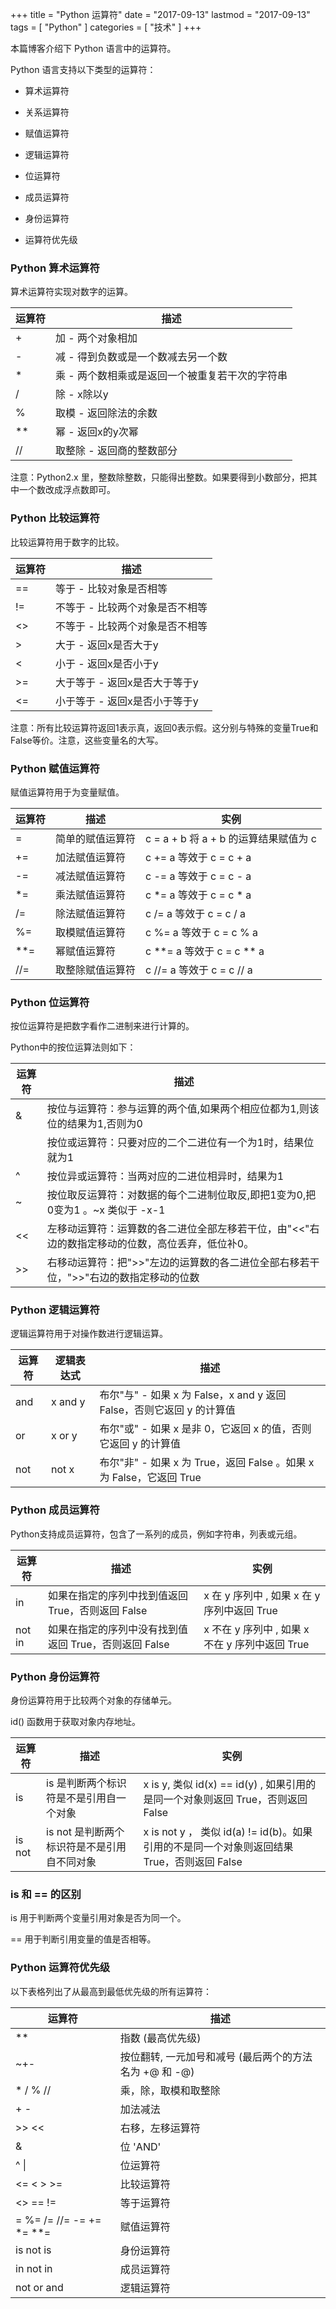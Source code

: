 +++
title = "Python 运算符"
date = "2017-09-13"
lastmod = "2017-09-13"
tags = [
    "Python"
]
categories = [
    "技术"
]
+++

本篇博客介绍下 Python 语言中的运算符。

<!--more-->

Python 语言支持以下类型的运算符：

* 算术运算符
* 关系运算符
* 赋值运算符
* 逻辑运算符
* 位运算符
* 成员运算符
* 身份运算符

* 运算符优先级

### Python 算术运算符

算术运算符实现对数字的运算。

运算符 | 描述
---|---
+ | 加 - 两个对象相加
- | 减 - 得到负数或是一个数减去另一个数
* | 乘 - 两个数相乘或是返回一个被重复若干次的字符串
/ | 除 - x除以y
% | 取模 - 返回除法的余数
**| 幂 - 返回x的y次幂
//| 取整除 - 返回商的整数部分

注意：Python2.x 里，整数除整数，只能得出整数。如果要得到小数部分，把其中一个数改成浮点数即可。


### Python 比较运算符

比较运算符用于数字的比较。

运算符 | 描述
---|---
== | 等于   - 比较对象是否相等
!= | 不等于 - 比较两个对象是否不相等
<> | 不等于 - 比较两个对象是否不相等
>  | 大于   - 返回x是否大于y
<  | 小于   - 返回x是否小于y
>= | 大于等于	- 返回x是否大于等于y
<= | 小于等于 -	返回x是否小于等于y

注意：所有比较运算符返回1表示真，返回0表示假。这分别与特殊的变量True和False等价。注意，这些变量名的大写。

### Python 赋值运算符

赋值运算符用于为变量赋值。

运算符 | 描述 | 实例
---|---|---
=  | 简单的赋值运算符 | c = a + b 将 a + b 的运算结果赋值为 c
+= | 加法赋值运算符   | c += a 等效于 c = c + a
-= | 减法赋值运算符   | c -= a 等效于 c = c - a
*= | 乘法赋值运算符   | c *= a 等效于 c = c * a
/= | 除法赋值运算符   | c /= a 等效于 c = c / a
%= | 取模赋值运算符   | c %= a 等效于 c = c % a
**=| 幂赋值运算符     | c **= a 等效于 c = c ** a
//=| 取整除赋值运算符 | c //= a 等效于 c = c // a

### Python 位运算符

按位运算符是把数字看作二进制来进行计算的。

Python中的按位运算法则如下：

运算符 | 描述
---|---
& | 按位与运算符：参与运算的两个值,如果两个相应位都为1,则该位的结果为1,否则为0
| | 按位或运算符：只要对应的二个二进位有一个为1时，结果位就为1
^ | 按位异或运算符：当两对应的二进位相异时，结果为1
~ | 按位取反运算符：对数据的每个二进制位取反,即把1变为0,把0变为1 。~x 类似于 -x-1
<<| 左移动运算符：运算数的各二进位全部左移若干位，由"<<"右边的数指定移动的位数，高位丢弃，低位补0。
>>| 右移动运算符：把">>"左边的运算数的各二进位全部右移若干位，">>"右边的数指定移动的位数

### Python 逻辑运算符

逻辑运算符用于对操作数进行逻辑运算。

运算符 | 逻辑表达式 | 描述
---|---|---
and | x and y | 布尔"与" - 如果 x 为 False，x and y 返回 False，否则它返回 y 的计算值
or  | x or y  | 布尔"或"	- 如果 x 是非 0，它返回 x 的值，否则它返回 y 的计算值
not | not x   | 布尔"非" - 如果 x 为 True，返回 False 。如果 x 为 False，它返回 True

### Python 成员运算符

Python支持成员运算符，包含了一系列的成员，例如字符串，列表或元组。


运算符 | 描述 | 实例
---|---|---
in | 如果在指定的序列中找到值返回 True，否则返回 False | x 在 y 序列中 , 如果 x 在 y 序列中返回 True
not in | 如果在指定的序列中没有找到值返回 True，否则返回 False | x 不在 y 序列中 , 如果 x 不在 y 序列中返回 True

### Python 身份运算符

身份运算符用于比较两个对象的存储单元。

id() 函数用于获取对象内存地址。

运算符 | 描述 | 实例
---|---|---
is | is 是判断两个标识符是不是引用自一个对象 | x is y, 类似 id(x) == id(y) , 如果引用的是同一个对象则返回 True，否则返回 False
is not | is not 是判断两个标识符是不是引用自不同对象 | x is not y ， 类似 id(a) != id(b)。如果引用的不是同一个对象则返回结果 True，否则返回 False

### is 和 == 的区别

is 用于判断两个变量引用对象是否为同一个。

== 用于判断引用变量的值是否相等。

### Python 运算符优先级

以下表格列出了从最高到最低优先级的所有运算符：

运算符 | 描述
---|---
** | 指数 (最高优先级)
~+- | 按位翻转, 一元加号和减号 (最后两个的方法名为 +@ 和 -@)
* / % // | 乘，除，取模和取整除
+ - | 加法减法
>> << | 右移，左移运算符
& | 位 'AND'
^ \| | 位运算符
<= < > >= | 比较运算符
<> == != | 等于运算符
= %= /= //= -= += *= **= | 赋值运算符
is not is | 身份运算符
in not in | 成员运算符
not or and| 逻辑运算符
